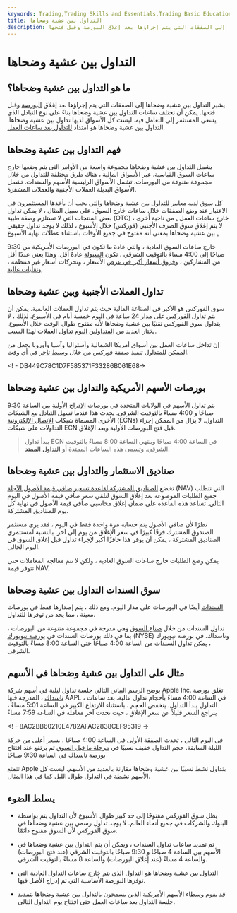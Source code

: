 ```yaml
---
keywords: Trading,Trading Skills and Essentials,Trading Basic Education,Trading Skills
title: التداول بين عشية وضحاها
description: يشير التداول بين عشية وضحاها إلى الصفقات التي يتم إجراؤها بعد إغلاق البورصة وقبل فتحها.
---
```


# التداول بين عشية وضحاها
## ما هو التداول بين عشية وضحاها؟

يشير التداول بين عشية وضحاها إلى الصفقات التي يتم إجراؤها بعد إغلاق [البورصة](/exchange) وقبل فتحها. يمكن أن تختلف ساعات التداول بين عشية وضحاها بناءً على نوع التبادل الذي يسعى المستثمر إلى التعامل فيه. ليست كل الأسواق لديها تداول بين عشية وضحاها. التداول بين عشية وضحاها هو امتداد [للتداول بعد ساعات العمل](/afterhourstrading).

## فهم التداول بين عشية وضحاها

يشمل التداول بين عشية وضحاها مجموعة واسعة من الأوامر التي يتم وضعها خارج ساعات السوق القياسية. عبر الأسواق المالية ، هناك طرق مختلفة للتداول من خلال مجموعة متنوعة من البورصات. تشمل الأسواق الرئيسية الأسهم والسندات. تشمل الأسواق البديلة العملات الأجنبية والعملات المشفرة.

كل سوق لديه معايير للتداول بين عشية وضحاها والتي يجب أن يأخذها المستثمرون في الاعتبار عند وضع الصفقات خلال ساعات خارج السوق. على سبيل المثال ، لا يمكن تداول بعض المنتجات التي لا تستلزم وصفة طبية (OTC) خارج ساعات العمل [.](/otc) من ناحية أخرى ، لا يتم إغلاق سوق الصرف الأجنبي (فوركس) خلال الأسبوع ، لذلك لا يوجد تداول حقيقي بين عشية وضحاها بمعنى أنه مفتوح في جميع الأوقات باستثناء عطلات نهاية الأسبوع [.](/foreign-exchange-markets)

خارج ساعات السوق العادية ، والتي عادة ما تكون في البورصات الأمريكية من 9:30 صباحًا إلى 4:00 مساءً بالتوقيت الشرقي ، تكون [السيولة](/liquidity) عادةً أقل. وهذا يعني عددًا أقل من المشاركين ، [وفروق أسعار أكبر في عرض](/bid-askspread) الأسعار ، وتحركات أسعار غير منتظمة ، [وتقلبات عالية](/volatility).

## تداول العملات الأجنبية وبين عشية وضحاها

سوق الفوركس هو الأكبر في الصناعة المالية حيث يتم تداول العملات العالمية. يمكن أن يتم تداول الفوركس على مدار 24 ساعة في اليوم خمسة أيام في الأسبوع. لذلك ، لا يتداول سوق الفوركس تقنيًا بين عشية وضحاها لأنه مفتوح طوال الوقت خلال الأسبوع. يختار العديد من [المتداولين اليوم](/daytrader) تداول العملات لهذا السبب.

إن تداخل ساعات العمل بين أسواق أمريكا الشمالية وأستراليا وآسيا وأوروبا يجعل من الممكن للمتداول تنفيذ صفقة فوركس من خلال [وسيط تاجر](/broker-dealer) في أي وقت.

<! - DB449C78C1D7F585371F33286B061E68->

## بورصات الأسهم الأمريكية والتداول بين عشية وضحاها

يتم تداول الأسهم في الولايات المتحدة في بورصات [الإدراج الأولية](/primary-listing) بين الساعة 9:30 صباحًا و 4:00 مساءً بالتوقيت الشرقي. يحدث هذا عندما تسهل التبادل مع الشبكات الأخرى المسماة شبكات [الاتصال الإلكترونية](/ecn) (ECNs) التداول. لا يزال من الممكن إجراء التداولات على شبكات ECN قبل فتح البورصات الأولية وبعد الإغلاق.

> يبدأ تداول ECN في الساعة 4:00 صباحًا وينتهي الساعة 8:00 مساءً بالتوقيت الشرقي. وتسمى هذه الساعات الممتدة أو [التداول الممتد](/extended_trading).

>

## صناديق الاستثمار والتداول بين عشية وضحاها

تخضع [الصناديق المشتركة لقاعدة تسعير](/mutualfund) [صافي قيمة الأصول الآجلة](/nav) (NAV) التي تتطلب جميع الطلبات الموضوعة بعد إغلاق السوق لتلقي سعر صافي قيمة الأصول في اليوم التالي. تساعد هذه القاعدة على ضمان إغلاق محاسبي صافي قيمة الأصول في نهاية كل يوم للصناديق المشتركة.

نظرًا لأن صافي الأصول يتم حسابه مرة واحدة فقط في اليوم ، فقد يرى مستثمر الصندوق المشترك فرقًا كبيرًا في سعر الإغلاق من يوم إلى آخر. بالنسبة لمستثمري الصناديق المشتركة ، يمكن أن يوفر هذا حافزًا أكبر لإجراء تداول قبل إغلاق السوق في اليوم الحالي.

يمكن وضع الطلبات خارج ساعات السوق العادية ، ولكن لا تتم معالجة المعاملات حتى تتوفر قيمة NAV.

## سوق السندات التداول بين عشية وضحاها

[السندات](/bond) أيضًا في البورصات على مدار اليوم. ومع ذلك ، يتم إصدارها فقط في بورصات معينة ، مما يحد من توفرها للتداول.

تداول السندات من خلال [صناع السوق](/marketmaker) وهي مدرجة في مجموعة متنوعة من البورصات ، بما في ذلك بورصات السندات في [بورصة نيويورك](/nyse) (NYSE) وناسداك. في بورصة نيويورك ، يمكن تداول السندات من الساعة 4:00 صباحًا حتى الساعة 8:00 مساءً بالتوقيت الشرقي.

## مثال على التداول بين عشية وضحاها في الأسهم

يوضح الرسم البياني التالي جلسة تداول ليلية في أسهم شركة Apple Inc. تغلق بورصة [ناسداك](/nasdaq) ، المدرجة فيها AAPL ، في الساعة 4:00 مساءً بأحجام تداول عالية. بعد ساعات التداول يبدأ التداول. ينخفض الحجم ، باستثناء الارتفاع الكبير في الساعة 5:01 مساءً ، يتراجع السعر قليلاً عن سعر الإغلاق ، حيث تحدث آخر معاملة في الساعة 7:59 مساءً

<! - 8AC2BB60210E4782AFAC2838CEF95319 ->

في اليوم التالي ، تحدث الصفقة الأولى في الساعة 4:00 صباحًا ، بسعر أعلى من حركة الليلة السابقة. حجم التداول خفيف نسبيًا في [مرحلة ما قبل السوق](/premarket) ثم يرتفع عند افتتاح بورصة ناسداك في الساعة 9:30 صباحًا

تتمتع Apple بتداول نشط نسبيًا بين عشية وضحاها مقارنة بالعديد من الأسهم. ليست كل الأسهم نشطة في التداول طوال الليل كما في هذا المثال.

## يسلط الضوء

- يظل سوق الفوركس مفتوحًا إلى حد كبير طوال الأسبوع لأن التداول يتم بواسطة البنوك والشركات في جميع أنحاء العالم. لا يوجد تداول رسمي بين عشية وضحاها في سوق الفوركس لأن السوق مفتوح دائمًا.

- تم تمديد ساعات تداول السندات ، ويمكن أن يتم التداول بين عشية وضحاها في الأسهم بين الساعة 4 صباحًا و 9:30 صباحًا بالتوقيت الشرقي (عند فتح البورصات) والساعة 4 مساءً (عند إغلاق البورصات) والساعة 8 مساءً بالتوقيت الشرقي.

- التداول بين عشية وضحاها هو التداول الذي يتم خارج ساعات التداول العادية التي توفرها البورصة الأساسية التي تم إدراج الأصل فيها.

- قد يقوم وسطاء الأسهم الأمريكية الذين يسمحون بالتداول بين عشية وضحاها بتمديد جلسة التداول بعد ساعات العمل حتى افتتاح يوم التداول التالي.

